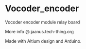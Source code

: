 # Vocoder_encoder
Vocoder encoder module relay board


More info @ jaanus.tech-thing.org

Made with Altium design and Arduino.
